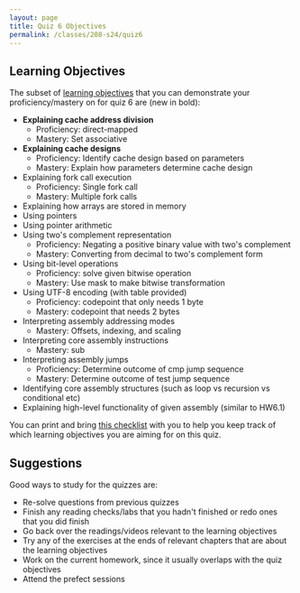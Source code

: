```yaml
---
layout: page
title: Quiz 6 Objectives
permalink: /classes/208-s24/quiz6
---
```


## Learning Objectives

The subset of [learning objectives](quizzes-overview) that you can demonstrate your proficiency/mastery on for quiz 6 are (new in bold):

* **Explaining cache address division**
    * Proficiency: direct-mapped
    * Mastery: Set associative
* **Explaining cache designs**
    * Proficiency: Identify cache design based on parameters
    * Mastery: Explain how parameters determine cache design
* Explaining fork call execution
    * Proficiency: Single fork call
    * Mastery: Multiple fork calls
* Explaining how arrays are stored in memory
* Using pointers
* Using pointer arithmetic
* Using two's complement representation
    * Proficiency: Negating a positive binary value with two's complement
    * Mastery: Converting from decimal to two's complement form
* Using bit-level operations
    * Proficiency: solve given bitwise operation
    * Mastery: Use mask to make bitwise transformation
* Using UTF-8 encoding (with table provided)
    * Proficiency: codepoint that only needs 1 byte
    * Mastery: codepoint that needs 2 bytes
* Interpreting assembly addressing modes
    * Mastery: Offsets, indexing, and scaling
* Interpreting core assembly instructions
    * Mastery: sub
* Interpreting assembly jumps
    * Proficiency: Determine outcome of cmp jump sequence
    * Mastery: Determine outcome of test jump sequence
* Identifying core assembly structures (such as loop vs recursion vs conditional etc)
* Explaining high-level functionality of given assembly (similar to HW6.1)


You can print and bring [this checklist](https://docs.google.com/document/d/1OnFnYn5dsEH5tzqN8dd_MGoos8jc0-qhCuXyChJaYKE/edit?usp=sharing) with you to help you keep track of which learning objectives you are aiming for on this quiz.

## Suggestions
Good ways to study for the quizzes are:
* Re-solve questions from previous quizzes
* Finish any reading checks/labs that you hadn't finished or redo ones that you did finish
* Go back over the readings/videos relevant to the learning objectives
* Try any of the exercises at the ends of relevant chapters that are about the learning objectives
* Work on the current homework, since it usually overlaps with the quiz objectives
* Attend the prefect sessions